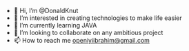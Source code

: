 - 👋 Hi, I’m @DonaldKnut
- 👀 I’m interested in creating technologies to make life easier
- 🌱 I’m currently learning JAVA
- 💞️ I’m looking to collaborate on any ambitious project
- 📫 How to reach me openiyiibrahim@gmail.com

<!---
DonaldKnut/DonaldKnut is a ✨ special ✨ repository because its `README.md` (this file) appears on your GitHub profile.
You can click the Preview link to take a look at your changes.
--->
